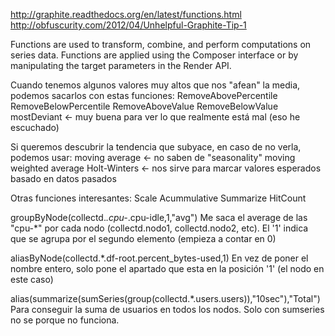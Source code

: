 http://graphite.readthedocs.org/en/latest/functions.html
http://obfuscurity.com/2012/04/Unhelpful-Graphite-Tip-1

Functions are used to transform, combine, and perform computations on series data. Functions are applied using the Composer interface or by manipulating the target parameters in the Render API.


Cuando tenemos algunos valores muy altos que nos "afean" la media, podemos sacarlos con estas funciones:
RemoveAbovePercentile
RemoveBelowPercentile
RemoveAboveValue
RemoveBelowValue
mostDeviant <- muy buena para ver lo que realmente está mal (eso he escuchado)


Si queremos descubrir la tendencia que subyace, en caso de no verla, podemos usar:
moving average <- no saben de "seasonality"
moving weighted average
Holt-Winters <- nos sirve para marcar valores esperados basado en datos pasados


Otras funciones interesantes:
Scale
Acummulative
Summarize
HitCount


groupByNode(collectd.*.cpu-*.cpu-idle,1,"avg")
Me saca el average de las "cpu-*" por cada nodo (collectd.nodo1, collectd.nodo2, etc). El '1' indica que se agrupa por el segundo elemento (empieza a contar en 0)

aliasByNode(collectd.*.df-root.percent_bytes-used,1)
En vez de poner el nombre entero, solo pone el apartado que esta en la posición '1' (el nodo en este caso)

alias(summarize(sumSeries(group(collectd.*.users.users)),"10sec"),"Total")
Para conseguir la suma de usuarios en todos los nodos. Solo con sumseries no se porque no funciona.
